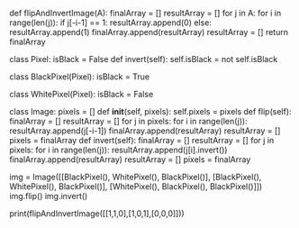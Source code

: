 
def flipAndInvertImage(A):
    finalArray = []
    resultArray = []
    for j in A:
        for i in range(len(j)):
            if j[-i-1] == 1:
                resultArray.append(0)
            else:
                resultArray.append(1)
        finalArray.append(resultArray)
        resultArray = []
    return finalArray

class Pixel:
    isBlack = False
    def invert(self):
        self.isBlack = not self.isBlack

class BlackPixel(Pixel):
    isBlack = True

class WhitePixel(Pixel):
    isBlack = False

class Image:
    pixels = []
    def __init__(self, pixels):
        self.pixels = pixels
    def flip(self):
        finalArray = []
        resultArray = []
        for j in pixels:
            for i in range(len(j)):
                resultArray.append(j[-i-1])
            finalArray.append(resultArray)
        resultArray = []
        pixels = finalArray
    def invert(self):
        finalArray = []
        resultArray = []
        for j in pixels:
            for i in range(len(j)):
                resultArray.append(j[i].invert())
            finalArray.append(resultArray)
        resultArray = []
        pixels = finalArray

img = Image([[BlackPixel(), WhitePixel(), BlackPixel()],
             [BlackPixel(), WhitePixel(), BlackPixel()],
             [WhitePixel(), BlackPixel(), BlackPixel()]])
img.flip()
img.invert()

print(flipAndInvertImage([[1,1,0],[1,0,1],[0,0,0]]))
